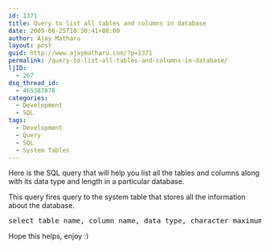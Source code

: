 ```yaml
---
id: 1371
title: Query to list all tables and columns in database
date: 2009-06-25T10:30:41+00:00
author: Ajay Matharu
layout: post
guid: http://www.ajaymatharu.com/?p=1371
permalink: /query-to-list-all-tables-and-columns-in-database/
ljID:
  - 267
dsq_thread_id:
  - 465387878
categories:
  - Development
  - SQL
tags:
  - Development
  - Query
  - SQL
  - System Tables
---
```

Here is the SQL query that will help you list all the tables and columns along with its data type and length in a particular database. 

This query fires query to the system table that stores all the information about the database.

<pre name="code" class="sql">select table_name, column_name, data_type, character_maximum_length, is_nullable from information_schema.columns where table_name in (select name from sysobjects where xtype='U') order by table_name
</pre>

Hope this helps, enjoy <img src="http://www.ajaymatharu.com/wp-includes/images/smilies/simple-smile.png" alt=":)" class="wp-smiley" style="height: 1em; max-height: 1em;" />